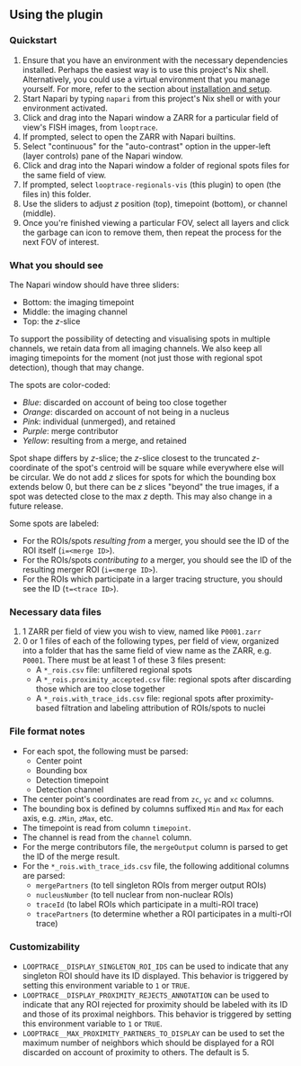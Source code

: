 ## Using the plugin

### Quickstart
1. Ensure that you have an environment with the necessary dependencies installed. 
Perhaps the easiest way is to use this project's Nix shell. 
Alternatively, you could use a virtual environment that you manage yourself. 
For more, refer to the section about [installation and setup](./README.md#installation-and-environment).
1. Start Napari by typing `napari` from this project's Nix shell or with your environment activated.
1. Click and drag into the Napari window a ZARR for a particular field of view's FISH images, from `looptrace`.
1. If prompted, select to open the ZARR with Napari builtins.
1. Select "continuous" for the "auto-contrast" option in the upper-left (layer controls) pane of the Napari window.
1. Click and drag into the Napari window a folder of regional spots files for the same field of view.
1. If prompted, select `looptrace-regionals-vis` (this plugin) to open (the files in) this folder.
1. Use the sliders to adjust $z$ position (top), timepoint (bottom), or channel (middle).
1. Once you're finished viewing a particular FOV, select all layers and click the garbage can icon to remove them, then repeat the process for the next FOV of interest.

### What you should see
The Napari window should have three sliders:
* Bottom: the imaging timepoint
* Middle: the imaging channel
* Top: the $z$-slice

To support the possibility of detecting and visualising spots in multiple channels, we retain data from all imaging channels. We also keep all imaging timepoints for the moment (not just those with regional spot detection), though that may change. 

The spots are color-coded:
* _Blue_: discarded on account of being too close together
* _Orange_: discarded on account of not being in a nucleus
* _Pink_: individual (unmerged), and retained
* _Purple_: merge contributor
* _Yellow_: resulting from a merge, and retained

Spot shape differs by $z$-slice; the $z$-slice closest to the truncated $z$-coordinate of the spot's centroid will be square while everywhere else will be circular. We do not add $z$ slices for spots for which the bounding box extends below $0$, but there can be $z$ slices "beyond" the true images, if a spot was detected close to the max $z$ depth. This may also change in a future release.

Some spots are labeled:
* For the ROIs/spots _resulting from_ a merger, you should see the ID of the ROI itself (`i=<merge ID>`).
* For the ROIs/spots _contributing to_ a merger, you should see the ID of the resulting merger ROI (`i=<merge ID>`).
* For the ROIs which participate in a larger tracing structure, you should see the ID (`t=<trace ID>`).

### Necessary data files
1. 1 ZARR per field of view you wish to view, named like `P0001.zarr`
1. 0 or 1 files of each of the following types, per field of view, organized into a folder that has the same field of view name as the ZARR, e.g. `P0001`. There must be at least 1 of these 3 files present:
    - A `*_rois.csv` file: unfiltered regional spots
    - A `*_rois.proximity_accepted.csv` file: regional spots after discarding those which are too close together
    - A `*_rois.with_trace_ids.csv` file: regional spots after proximity-based filtration and labeling attribution of ROIs/spots to nuclei

### File format notes
* For each spot, the following must be parsed:
    * Center point
    * Bounding box
    * Detection timepoint
    * Detection channel
* The center point's coordinates are read from `zc`, `yc` and `xc` columns.
* The bounding box is defined by columns suffixed `Min` and `Max` for each axis, e.g. `zMin`, `zMax`, etc.
* The timepoint is read from column `timepoint`.
* The channel is read from the `channel` column.
* For the merge contributors file, the `mergeOutput` column is parsed to get the ID of the merge result.
* For the `*_rois.with_trace_ids.csv` file, the following additional columns are parsed:
    * `mergePartners` (to tell singleton ROIs from merger output ROIs)
    * `nucleusNumber` (to tell nuclear from non-nuclear ROIs)
    * `traceId` (to label ROIs which participate in a multi-ROI trace)
    * `tracePartners` (to determine whether a ROI participates in a multi-rOI trace)

### Customizability
* `LOOPTRACE__DISPLAY_SINGLETON_ROI_IDS` can be used to indicate that any singleton ROI should have its ID displayed. 
This behavior is triggered by setting this environment variable to `1` or `TRUE`.
* `LOOPTRACE__DISPLAY_PROXIMITY_REJECTS_ANNOTATION` can be used to indicate that any ROI rejected for proximity should be labeled with its ID and those of its proximal neighbors. 
This behavior is triggered by setting this environment variable to `1` or `TRUE`.
* `LOOPTRACE__MAX_PROXIMITY_PARTNERS_TO_DISPLAY` can be used to set the maximum number of neighbors which should be displayed for a ROI discarded on account of proximity to others. 
The default is 5.
